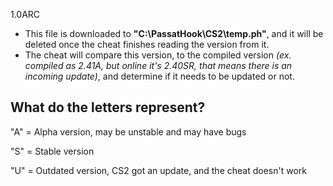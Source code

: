 1.0ARC

- This file is downloaded to **"C:\PassatHook\CS2\temp.ph"**, and it will be deleted once the cheat finishes reading the version from it.
- The cheat will compare this version, to the compiled version *(ex. compiled as 2.41A, but online it's 2.40SR, that means there is an incoming update)*, and determine if it needs to be updated or not.

## What do the letters represent?
"A" = Alpha version, may be unstable and may have bugs

"S" = Stable version

"U" = Outdated version, CS2 got an update, and the cheat doesn't work

